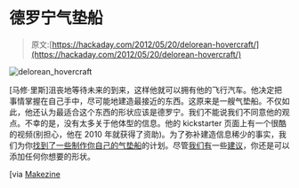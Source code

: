 # 德罗宁气垫船

> 原文:[https://hackaday.com/2012/05/20/delorean-hovercraft/](https://hackaday.com/2012/05/20/delorean-hovercraft/)

![](../Images/d11e9ca58cb1287e5688fb33653bda3d.png "delorean_hovercraft")

[马修·里斯]沮丧地等待未来的到来，这样他就可以拥有他的飞行汽车。他决定把事情掌握在自己手中，尽可能地建造最接近的东西。这原来是一艘气垫船。不仅如此，他还认为最适合这个东西的形状应该是德罗宁。我们不能说我们不同意他的观点。不幸的是，没有太多关于他体型的信息。他的 kickstarter 页面上有一个很酷的视频(别担心，他在 2010 年就获得了资助)。为了弥补建造信息稀少的事实，我们为你[找到了一些制作你自己的气垫船](http://www.vintageprojects.com/go-kart/hovercraft-plans.html)的计划。尽管[我们有](http://en.wikipedia.org/wiki/Landspeeder)一些[建议](http://www.youtube.com/watch?v=FyinD6ZDqeg)，你还是可以添加任何你想要的形状。

[via [Makezine](http://blog.makezine.com/2012/05/18/delorean-hovercraft/)